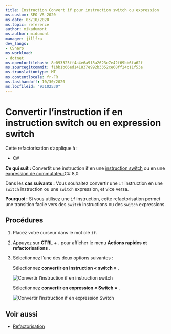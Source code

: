 ```yaml
---
title: Instruction Convert if pour instruction switch ou expression
ms.custom: SEO-VS-2020
ms.date: 03/10/2020
ms.topic: reference
author: mikadumont
ms.author: midumont
manager: jillfra
dev_langs:
- CSharp
ms.workload:
- dotnet
ms.openlocfilehash: 8e093325ff4a4e6a9f8a2623e7e42f69bb6fa62f
ms.sourcegitcommit: f1bb1b66ed141837e992b3352ce68ff24c11f53e
ms.translationtype: MT
ms.contentlocale: fr-FR
ms.lasthandoff: 10/30/2020
ms.locfileid: "93102530"
---
```

# <a name="convert-if-statement-to-switch-statement-or-switch-expression"></a>Convertir l’instruction if en instruction switch ou en expression switch

Cette refactorisation s’applique à :

- C#

**Ce qui suit :** Convertit une instruction if en une [instruction switch](/dotnet/csharp/language-reference/keywords/switch) ou en une [expression de commutateur](/dotnet/csharp/whats-new/csharp-8#switch-expressions)C# 8,0.

Dans les **cas suivants :** Vous souhaitez convertir une `if` instruction en une `switch` instruction ou une `switch` expression, et vice versa.

**Pourquoi :** Si vous utilisez une `if` instruction, cette refactorisation permet une transition facile vers des `switch` instructions ou des `switch` expressions.

## <a name="how-to"></a>Procédures

1. Placez votre curseur dans le mot clé `if`.
2. Appuyez sur **CTRL** + **.** pour afficher le menu **Actions rapides et refactorisations** .
3. Sélectionnez l’une des deux options suivantes :

    Sélectionnez **convertir en instruction « switch »** .

   ![Convertir l’instruction if en instruction switch](media/convert-if-to-switch-statement.png)

    Sélectionnez **convertir en expression « Switch »** .

    ![Convertir l’instruction if en expression Switch](media/convert-if-to-switch-expression.png)

## <a name="see-also"></a>Voir aussi

- [Refactorisation](../refactoring-in-visual-studio.md)
